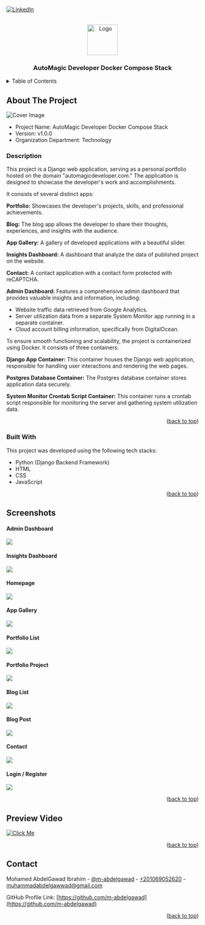 <!-- PROJECT SHIELDS -->
<!--
*** I'm using markdown "reference style" links for readability.
*** Reference links are enclosed in brackets [ ] instead of parentheses ( ).
*** See the bottom of this document for the declaration of the reference variables
*** for contributors-url, forks-url, etc. This is an optional, concise syntax you may use.
*** https://www.markdownguide.org/basic-syntax/#reference-style-links
-->

<a name="readme-top"></a>

[![LinkedIn][linkedin-shield]][linkedin-url]



<!-- PROJECT LOGO -->
<br />
<div align="center">
    <img src="readme_files/logo.png" alt="Logo" width="80" height="80">

  <h3 align="center">AutoMagic Developer Docker Compose Stack</h3>

</div>


<!-- TABLE OF CONTENTS -->
<details>
  <summary>Table of Contents</summary>
  <ol>
    <li><a href="#about-the-project">About The Project</a></li>
    <li><a href="#screenshots">Screenshots</a></li>
    <li><a href="#preview-video">Preview Video</a></li>
    <li><a href="#contact">Contact</a></li>
  </ol> 
</details>


<!-- ABOUT THE PROJECT -->
## About The Project

<img src="readme_files/cover.jpg" alt="Cover Image">

* Project Name: AutoMagic Developer Docker Compose Stack
* Version: v1.0.0
* Organization Department: Technology

### Description

This project is a Django web application, serving as a personal portfolio 
hosted on the domain "automagicdeveloper.com." 
The application is designed to showcase the developer's work and accomplishments. 

It consists of several distinct apps:

**Portfolio:** Showcases the developer's projects, skills, and professional 
achievements.

**Blog:** The blog app allows the developer to share their thoughts, experiences, 
and insights with the audience.

**App Gallery:** A gallery of developed applications with a beautiful slider.

**Insights Dashboard:** A dashboard that analyze the data of published project on the website.

**Contact:** A contact application with a contact form protected with reCAPTCHA.

**Admin Dashboard:** Features a comprehensive admin dashboard 
that provides valuable insights and information, including:
- Website traffic data retrieved from Google Analytics.
- Server utilization data from a separate System Monitor app running in a 
separate container.
- Cloud account billing information, specifically from DigitalOcean.

To ensure smooth functioning and scalability, the project is containerized 
using Docker. It consists of three containers:

**Django App Container:** This container houses the Django web application, 
responsible for handling user interactions and rendering the web pages.

**Postgres Database Container:** The Postgres database container stores 
application data securely.

**System Monitor Crontab Script Container:** This container runs a crontab 
script responsible for monitoring the server and gathering system 
utilization data.

<p align="right">(<a href="#readme-top">back to top</a>)</p>

### Built With

This project was developed using the following tech stacks:

* Python (Django Backend Framework)
* HTML
* CSS
* JavaScript
<p align="right">(<a href="#readme-top">back to top</a>)</p>

<!-- Screenshots -->
## Screenshots

#### Admin Dashboard
<img src="readme_files/admin_dashboard.jpg">

#### Insights Dashboard
<img src="readme_files/insights_dashboard.jpg">

#### Homepage
<img src="readme_files/homepage.jpg">

#### App Gallery
<img src="readme_files/app_gallery.jpg">

#### Portfolio List
<img src="readme_files/portfolio_list.jpg">

#### Portfolio Project
<img src="readme_files/portfolio_project.jpg">

#### Blog List
<img src="readme_files/blog_list.jpg">

#### Blog Post
<img src="readme_files/blog_post.jpg">

#### Contact
<img src="readme_files/contact.jpg">

#### Login / Register
<img src="readme_files/login_register.jpg">

<p align="right">(<a href="#readme-top">back to top</a>)</p>

<!-- Preview Video -->
## Preview Video
[![Click Me](readme_files/video_cover.jpg)](https://youtu.be/39FHj4iAQSA)
<p align="right">(<a href="#readme-top">back to top</a>)</p>

<!-- CONTACT -->
## Contact

Mohamed AbdelGawad Ibrahim - [@m-abdelgawad](https://www.linkedin.com/in/m-abdelgawad/) - <a href="tel:+201069052620">+201069052620</a> - muhammadabdelgawwad@gmail.com

GitHub Profile Link: [https://github.com/m-abdelgawad](https://github.com/m-abdelgawad)

<p align="right">(<a href="#readme-top">back to top</a>)</p>

<!-- MARKDOWN LINKS & IMAGES -->
<!-- https://www.markdownguide.org/basic-syntax/#reference-style-links -->
[linkedin-shield]: https://img.shields.io/badge/-LinkedIn-black.svg?style=for-the-badge&logo=linkedin&colorB=555
[linkedin-url]: https://www.linkedin.com/in/m-abdelgawad/
